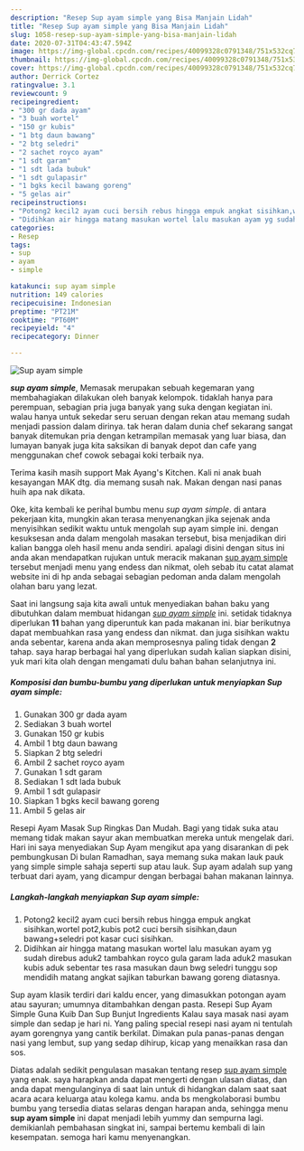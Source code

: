 ```yaml
---
description: "Resep Sup ayam simple yang Bisa Manjain Lidah"
title: "Resep Sup ayam simple yang Bisa Manjain Lidah"
slug: 1058-resep-sup-ayam-simple-yang-bisa-manjain-lidah
date: 2020-07-31T04:43:47.594Z
image: https://img-global.cpcdn.com/recipes/40099328c0791348/751x532cq70/sup-ayam-simple-foto-resep-utama.jpg
thumbnail: https://img-global.cpcdn.com/recipes/40099328c0791348/751x532cq70/sup-ayam-simple-foto-resep-utama.jpg
cover: https://img-global.cpcdn.com/recipes/40099328c0791348/751x532cq70/sup-ayam-simple-foto-resep-utama.jpg
author: Derrick Cortez
ratingvalue: 3.1
reviewcount: 9
recipeingredient:
- "300 gr dada ayam"
- "3 buah wortel"
- "150 gr kubis"
- "1 btg daun bawang"
- "2 btg seledri"
- "2 sachet royco ayam"
- "1 sdt garam"
- "1 sdt lada bubuk"
- "1 sdt gulapasir"
- "1 bgks kecil bawang goreng"
- "5 gelas air"
recipeinstructions:
- "Potong2 kecil2 ayam cuci bersih rebus hingga empuk angkat sisihkan,wortel pot2,kubis pot2 cuci bersih sisihkan,daun bawang+seledri pot kasar cuci sisihkan."
- "Didihkan air hingga matang masukan wortel lalu masukan ayam yg sudah direbus aduk2 tambahkan royco gula garam lada aduk2 masukan kubis aduk sebentar tes rasa masukan daun bwg seledri tunggu sop mendidih matang angkat sajikan taburkan bawang goreng diatasnya."
categories:
- Resep
tags:
- sup
- ayam
- simple

katakunci: sup ayam simple 
nutrition: 149 calories
recipecuisine: Indonesian
preptime: "PT21M"
cooktime: "PT60M"
recipeyield: "4"
recipecategory: Dinner

---
```



![Sup ayam simple](https://img-global.cpcdn.com/recipes/40099328c0791348/751x532cq70/sup-ayam-simple-foto-resep-utama.jpg)

<b><i>sup ayam simple</i></b>, Memasak merupakan sebuah kegemaran yang membahagiakan dilakukan oleh banyak kelompok. tidaklah hanya para perempuan, sebagian pria juga banyak yang suka dengan kegiatan ini. walau hanya untuk sekedar seru seruan dengan rekan atau memang sudah menjadi passion dalam dirinya. tak heran dalam dunia chef sekarang sangat banyak ditemukan pria dengan ketrampilan memasak yang luar biasa, dan lumayan banyak juga kita saksikan di banyak depot dan cafe yang menggunakan chef cowok sebagai koki terbaik nya.

Terima kasih masih support Mak Ayang&#39;s Kitchen. Kali ni anak buah kesayangan MAK dtg. dia memang susah nak. Makan dengan nasi panas huih apa nak dikata.

Oke, kita kembali ke perihal bumbu menu <i>sup ayam simple</i>. di antara pekerjaan kita, mungkin akan terasa menyenangkan jika sejenak anda menyisihkan sedikit waktu untuk mengolah sup ayam simple ini. dengan kesuksesan anda dalam mengolah masakan tersebut, bisa menjadikan diri kalian bangga oleh hasil menu anda sendiri. apalagi disini dengan situs ini anda akan mendapatkan rujukan untuk meracik makanan <u>sup ayam simple</u> tersebut menjadi menu yang endess dan nikmat, oleh sebab itu catat alamat website ini di hp anda sebagai sebagian pedoman anda dalam mengolah olahan baru yang lezat.


Saat ini langsung saja kita awali untuk menyediakan bahan baku yang dibutuhkan dalam membuat hidangan <u><i>sup ayam simple</i></u> ini. setidak tidaknya diperlukan <b>11</b> bahan yang diperuntuk kan pada makanan ini. biar berikutnya dapat membuahkan rasa yang endess dan nikmat. dan juga sisihkan waktu anda sebentar, karena anda akan memprosesnya paling tidak dengan <b>2</b> tahap. saya harap berbagai hal yang diperlukan sudah kalian siapkan disini, yuk mari kita olah dengan mengamati dulu bahan bahan selanjutnya ini.

<!--inarticleads1-->

##### Komposisi dan bumbu-bumbu yang diperlukan untuk menyiapkan Sup ayam simple:

1. Gunakan 300 gr dada ayam
1. Sediakan 3 buah wortel
1. Gunakan 150 gr kubis
1. Ambil 1 btg daun bawang
1. Siapkan 2 btg seledri
1. Ambil 2 sachet royco ayam
1. Gunakan 1 sdt garam
1. Sediakan 1 sdt lada bubuk
1. Ambil 1 sdt gulapasir
1. Siapkan 1 bgks kecil bawang goreng
1. Ambil 5 gelas air


Resepi Ayam Masak Sup Ringkas Dan Mudah. Bagi yang tidak suka atau memang tidak makan sayur akan membuatkan mereka untuk mengelak dari. Hari ini saya menyediakan Sup Ayam mengikut apa yang disarankan di pek pembungkusan Di bulan Ramadhan, saya memang suka makan lauk pauk yang simple simple sahaja seperti sup atau lauk. Sup ayam adalah sup yang terbuat dari ayam, yang dicampur dengan berbagai bahan makanan lainnya. 

<!--inarticleads2-->

##### Langkah-langkah menyiapkan Sup ayam simple:

1. Potong2 kecil2 ayam cuci bersih rebus hingga empuk angkat sisihkan,wortel pot2,kubis pot2 cuci bersih sisihkan,daun bawang+seledri pot kasar cuci sisihkan.
1. Didihkan air hingga matang masukan wortel lalu masukan ayam yg sudah direbus aduk2 tambahkan royco gula garam lada aduk2 masukan kubis aduk sebentar tes rasa masukan daun bwg seledri tunggu sop mendidih matang angkat sajikan taburkan bawang goreng diatasnya.


Sup ayam klasik terdiri dari kaldu encer, yang dimasukkan potongan ayam atau sayuran; umumnya ditambahkan dengan pasta. Resepi Sup Ayam Simple Guna Kuib Dan Sup Bunjut Ingredients Kalau saya masak nasi ayam simple dan sedap je hari ni. Yang paling special resepi nasi ayam ni tentulah ayam gorengnya yang cantik berkilat. Dimakan pula panas-panas dengan nasi yang lembut, sup yang sedap dihirup, kicap yang menaikkan rasa dan sos. 

Diatas adalah sedikit pengulasan masakan tentang resep <u>sup ayam simple</u> yang enak. saya harapkan anda dapat mengerti dengan ulasan diatas, dan anda dapat mengulanginya di saat lain untuk di hidangkan dalam saat saat acara acara keluarga atau kolega kamu. anda bs mengkolaborasi bumbu bumbu yang tersedia diatas selaras dengan harapan anda, sehingga menu <b>sup ayam simple</b> ini dapat menjadi lebih yummy dan sempurna lagi. demikianlah pembahasan singkat ini, sampai bertemu kembali di lain kesempatan. semoga hari kamu menyenangkan.
